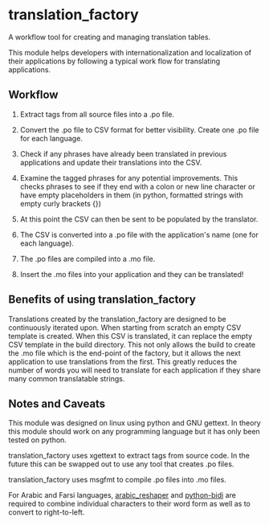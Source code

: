 # translation_factory
A workflow tool for creating and managing translation tables.

This module helps developers with internationalization and localization of their applications by following a typical
work flow for translating applications.

Workflow
--------

1. Extract tags from all source files into a .po file.

2. Convert the .po file to CSV format for better visibility. Create one .po file for each language.

3. Check if any phrases have already been translated in previous applications and update their translations into the CSV.

4. Examine the tagged phrases for any potential improvements. This checks phrases to see if they end with a colon or
new line character or have empty placeholders in them (in python, formatted strings with empty curly brackets {})

5. At this point the CSV can then be sent to be populated by the translator.

6. The CSV is converted into a .po file with the application's name (one for each language).

7. The .po files are compiled into a .mo file.

8. Insert the .mo files into your application and they can be translated!


Benefits of using translation_factory
-------------------------------------
Translations created by the translation_factory are designed to be continuously iterated upon. When starting from scratch
an empty CSV template is created. When this CSV is translated, it can replace the empty CSV template in the build directory.
This not only allows the build to create the .mo file which is the end-point of the factory, but it allows the next application
to use translations from the first. This greatly reduces the number of words you will need to translate for each application if
they share many common translatable strings.


Notes and Caveats
-----------------

This module was designed on linux using python and GNU gettext. In theory this module should work on
any programming language but it has only been tested on python.

translation_factory uses xgettext to extract tags from source code. In the future this can be swapped out to use any
tool that creates .po files.

translation_factory uses msgfmt to compile .po files into .mo files.

For Arabic and Farsi languages, [arabic_reshaper](https://github.com/mpcabd/python-arabic-reshaper) and [python-bidi](https://github.com/MeirKriheli/python-bidi) are required to combine individual characters to their 
word form as well as to convert to right-to-left.

